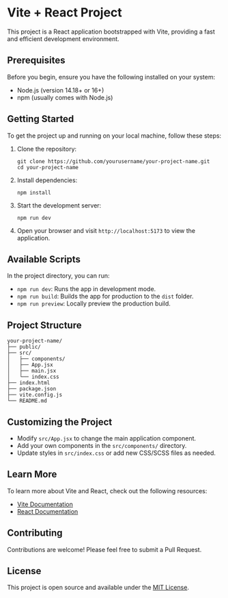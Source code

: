 # Vite + React Project

This project is a React application bootstrapped with Vite, providing a fast and efficient development environment.

## Prerequisites

Before you begin, ensure you have the following installed on your system:
- Node.js (version 14.18+ or 16+)
- npm (usually comes with Node.js)

## Getting Started

To get the project up and running on your local machine, follow these steps:

1. Clone the repository:
   ```
   git clone https://github.com/yourusername/your-project-name.git
   cd your-project-name
   ```

2. Install dependencies:
   ```
   npm install
   ```

3. Start the development server:
   ```
   npm run dev
   ```

4. Open your browser and visit `http://localhost:5173` to view the application.

## Available Scripts

In the project directory, you can run:

- `npm run dev`: Runs the app in development mode.
- `npm run build`: Builds the app for production to the `dist` folder.
- `npm run preview`: Locally preview the production build.

## Project Structure

```
your-project-name/
├── public/
├── src/
│   ├── components/
│   ├── App.jsx
│   ├── main.jsx
│   └── index.css
├── index.html
├── package.json
├── vite.config.js
└── README.md
```

## Customizing the Project

- Modify `src/App.jsx` to change the main application component.
- Add your own components in the `src/components/` directory.
- Update styles in `src/index.css` or add new CSS/SCSS files as needed.

## Learn More

To learn more about Vite and React, check out the following resources:

- [Vite Documentation](https://vitejs.dev/)
- [React Documentation](https://reactjs.org/)

## Contributing

Contributions are welcome! Please feel free to submit a Pull Request.

## License

This project is open source and available under the [MIT License](LICENSE).